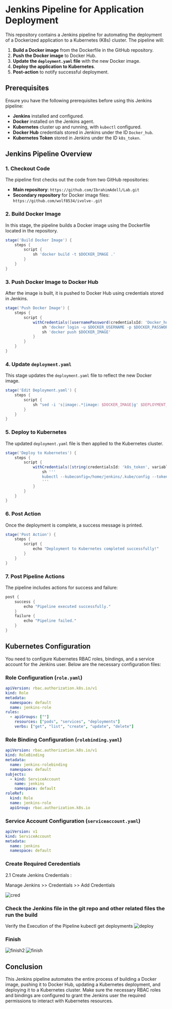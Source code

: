
# Jenkins Pipeline for Application Deployment

This repository contains a Jenkins pipeline for automating the deployment of a Dockerized application to a Kubernetes (K8s) cluster. The pipeline will:

1. **Build a Docker image** from the Dockerfile in the GitHub repository.
2. **Push the Docker image** to Docker Hub.
3. **Update the `deployment.yaml` file** with the new Docker image.
4. **Deploy the application to Kubernetes**.
5. **Post-action** to notify successful deployment.

## Prerequisites

Ensure you have the following prerequisites before using this Jenkins pipeline:

- **Jenkins** installed and configured.
- **Docker** installed on the Jenkins agent.
- **Kubernetes** cluster up and running, with `kubectl` configured.
- **Docker Hub** credentials stored in Jenkins under the ID `Docker_hub`.
- **Kubernetes Token** stored in Jenkins under the ID `k8s_token`.

## Jenkins Pipeline Overview

### 1. Checkout Code

The pipeline first checks out the code from two GitHub repositories:

- **Main repository**: `https://github.com/IbrahimAdell/Lab.git`
- **Secondary repository** for Docker image files: `https://github.com/wolf8534/ivolve-.git`

### 2. Build Docker Image

In this stage, the pipeline builds a Docker image using the Dockerfile located in the repository.

```groovy
stage('Build Docker Image') {
    steps {
        script {
            sh 'docker build -t $DOCKER_IMAGE .'
        }
    }
}
```

### 3. Push Docker Image to Docker Hub

After the image is built, it is pushed to Docker Hub using credentials stored in Jenkins.

```groovy
stage('Push Docker Image') {
    steps {
        script {
            withCredentials([usernamePassword(credentialsId: 'Docker_hub', usernameVariable: 'DOCKER_USERNAME', passwordVariable: 'DOCKER_PASSWORD')]) {
                sh 'docker login -u $DOCKER_USERNAME -p $DOCKER_PASSWORD'
                sh 'docker push $DOCKER_IMAGE'
            }
        }
    }
}
```

### 4. Update `deployment.yaml`

This stage updates the `deployment.yaml` file to reflect the new Docker image.

```groovy
stage('Edit Deployment.yaml') {
    steps {
        script {
            sh "sed -i 's|image:.*|image: $DOCKER_IMAGE|g' $DEPLOYMENT_YAML"
        }
    }
}
```

### 5. Deploy to Kubernetes

The updated `deployment.yaml` file is then applied to the Kubernetes cluster.

```groovy
stage('Deploy to Kubernetes') {
    steps {
        script {
            withCredentials([string(credentialsId: 'k8s_token', variable: 'K8S_TOKEN')]) {
                sh '''
                kubectl --kubeconfig=/home/jenkins/.kube/config --token=$K8S_TOKEN apply -f $DEPLOYMENT_YAML -n $KUBE_NAMESPACE
                '''
            }
        }
    }
}
```

### 6. Post Action

Once the deployment is complete, a success message is printed.

```groovy
stage('Post Action') {
    steps {
        script {
            echo "Deployment to Kubernetes completed successfully!"
        }
    }
}
```

### 7. Post Pipeline Actions

The pipeline includes actions for success and failure:

```groovy
post {
    success {
        echo "Pipeline executed successfully."
    }
    failure {
        echo "Pipeline failed."
    }
}
```

## Kubernetes Configuration

You need to configure Kubernetes RBAC roles, bindings, and a service account for the Jenkins user. Below are the necessary configuration files:

### Role Configuration (`role.yaml`)

```yaml
apiVersion: rbac.authorization.k8s.io/v1
kind: Role
metadata:
  namespace: default
  name: jenkins-role
rules:
  - apiGroups: [""]
    resources: ["pods", "services", "deployments"]
    verbs: ["get", "list", "create", "update", "delete"]
```
### Role Binding Configuration (`rolebinding.yaml`)

```yaml
apiVersion: rbac.authorization.k8s.io/v1
kind: RoleBinding
metadata:
  name: jenkins-rolebinding
  namespace: default
subjects:
  - kind: ServiceAccount
    name: jenkins
    namespace: default
roleRef:
  kind: Role
  name: jenkins-role
  apiGroup: rbac.authorization.k8s.io
```

### Service Account Configuration (`serviceaccount.yaml`)

```yaml
apiVersion: v1
kind: ServiceAccount
metadata:
  name: jenkins
  namespace: default
```

### Create Required Ceredentials
2.1 Create Jenkins Credentials :

Manage Jenkins >> Credentials >> Add Credentials

![cred](https://github.com/user-attachments/assets/fbdd2bfa-6c77-4d08-8ef8-7b95d3d073b9)

### Check the Jenkins file in the git repo and other related files the run the build
Verify the Execution of the Pipeline
kubectl get deployments
![deploy](https://github.com/user-attachments/assets/abcb5403-e3d8-40c1-aab2-190d74ed3106)

### Finish

![finish2](https://github.com/user-attachments/assets/89773c32-3719-49dc-b133-7bfd8dae70cf)
![finish](https://github.com/user-attachments/assets/08752853-1da4-474f-9bf8-c9681f4fc352)

## Conclusion

This Jenkins pipeline automates the entire process of building a Docker image, pushing it to Docker Hub, updating a Kubernetes deployment, and deploying it to a Kubernetes cluster. Make sure the necessary RBAC roles and bindings are configured to grant the Jenkins user the required permissions to interact with Kubernetes resources.
